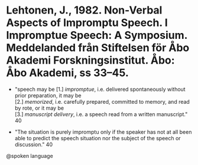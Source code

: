 # Lehtonen, J., 1982. Non-Verbal Aspects of Impromptu Speech. I Impromptue Speech: A Symposium. Meddelanded från Stiftelsen för Åbo Akademi Forskningsinstitut. Åbo: Åbo Akademi, ss 33–45. 

- "speech may be 
	[1.] *impromptue*, i.e. delivered spontaneously without prior preparation, it may be   
	[2.] *memorized*, i.e. carefully prepared, committed to memory, and read by rote, or it may be  
	[3.] *manuscript delivery*, i.e. a speech read from a written manuscript." 40

- "The situation is purely impromptu only if the speaker has not at all been able to predict the speech situation nor the subject of the speech or discussion." 40

@spoken language
